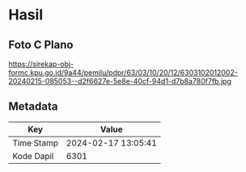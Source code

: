 # Hasil

## Foto C Plano

https://sirekap-obj-formc.kpu.go.id/9a44/pemilu/pdpr/63/03/10/20/12/6303102012002-20240215-085053--d2f6627e-5e8e-40cf-94d1-d7b8a780f7fb.jpg


## Metadata

| Key        | Value               |
| ---------- | ------------------- |
| Time Stamp | 2024-02-17 13:05:41 |
| Kode Dapil | 6301                |



